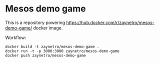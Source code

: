 # Mesos demo game

This is a repository powering https://hub.docker.com/r/zaynetro/mesos-demo-game/ docker image.

Workflow:

```
docker build -t zaynetro/mesos-demo-game .
docker run -t -p 3000:3000 zaynetro/mesos-demo-game
docker push zaynetro/mesos-demo-game
```
